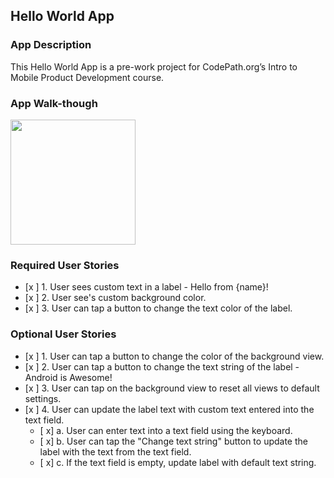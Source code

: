 ## Hello World App

### App Description
  This Hello World App is a pre-work project for CodePath.org’s Intro to Mobile Product Development course.

### App Walk-though
<img src="https://i.imgur.com/XXuie2F.gif" width=200><br>


### Required User Stories
- [x ] 1. User sees custom text in a label - Hello from {name}!
- [x ] 2. User see's custom background color.
- [x ] 3. User can tap a button to change the text color of the label.

### Optional User Stories
- [x ] 1. User can tap a button to change the color of the background view.
- [x ] 2. User can tap a button to change the text string of the label - Android is Awesome!
- [x ] 3. User can tap on the background view to reset all views to default settings.
- [x ] 4. User can update the label text with custom text entered into the text field.
   - [ x] a. User can enter text into a text field using the keyboard.
   - [ x] b. User can tap the "Change text string" button to update the label with the text from the text field.
   - [ x] c. If the text field is empty, update label with default text string.
